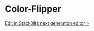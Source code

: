 # Color-Flipper

[Edit in StackBlitz next generation editor ⚡️](https://stackblitz.com/~/github.com/Santipa21/Color-Flipper)